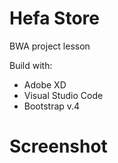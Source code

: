# Hefa Store
BWA project lesson

Build with:
- Adobe XD
- Visual Studio Code
- Bootstrap v.4

# Screenshot

